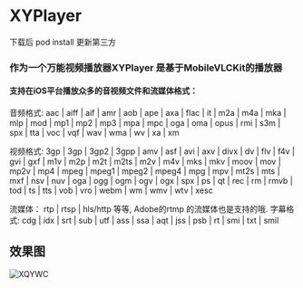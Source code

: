 # XYPlayer

下载后
pod install 更新第三方

### 作为一个万能视频播放器XYPlayer 是基于MobileVLCKit的播放器
#### 支持在iOS平台播放众多的音视频文件和流媒体格式：
音频格式:
aac | aiff | aif | amr | aob | ape | axa | flac | it |
m2a | m4a | mka | mlp | mod | mp1 | mp2 | mp3 | mpa |
mpc | oga | oma | opus | rmi | s3m | spx | tta |
voc | vqf | wav | wma | wv | xa | xm

视频格式:
3gp | 3gp | 3gp2 | 3gpp | amv | asf | avi | axv | divx |
dv | flv | f4v | gvi | gxf | m1v | m2p | m2t | m2ts |
m2v | m4v | mks | mkv | moov | mov | mp2v | mp4 | mpeg |
mpeg1 | mpeg2 | mpeg4 | mpg | mpv | mt2s | mts | mxf |
nsv | nuv | oga | ogg | ogm | ogv | ogx | spx | ps | qt |
rec | rm | rmvb | tod | ts | tts | vob | vro | webm |
wm | wmv | wtv | xesc

流媒体： rtp | rtsp | hls/http 等等, Adobe的rtmp 的流媒体也是支持的哦.
字幕格式:
cdg | idx | srt | sub | utf | ass | ssa | aqt | jss
| psb | rt | smi | txt | smil

## 效果图

![XQYWC](https://github.com/XYslz/XYPlayer/blob/master/XQYWC.gif)
